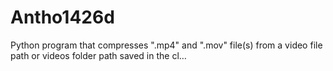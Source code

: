 # Antho1426d
Python program that compresses ".mp4" and ".mov" file(s) from a video file path or videos folder path saved in the cl…
